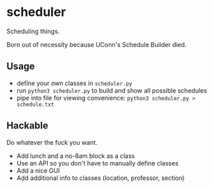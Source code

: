 # scheduler
Scheduling things.

Born out of necessity because UConn's Schedule Builder died.

## Usage
* define your own classes in `scheduler.py`
* run `python3 scheduler.py` to build and show all possible schedules
* pipe into file for viewing convenience: `python3 scheduler.py > schedule.txt`

## Hackable
Do whatever the fuck you want.
* Add lunch and a no-8am block as a class
* Use an API so you don't have to manually define classes
* Add a nice GUI
* Add additional info to classes (location, professor, section)
